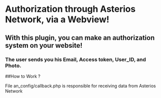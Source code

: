 # Authorization through Asterios Network, via a Webview!
## With this plugin, you can make an authorization system on your website!
### The user sends you his Email, Access token, User_ID, and Photo.

##How to Work ?

File an_config/callback.php is responsible for receiving data from Asterios Network
